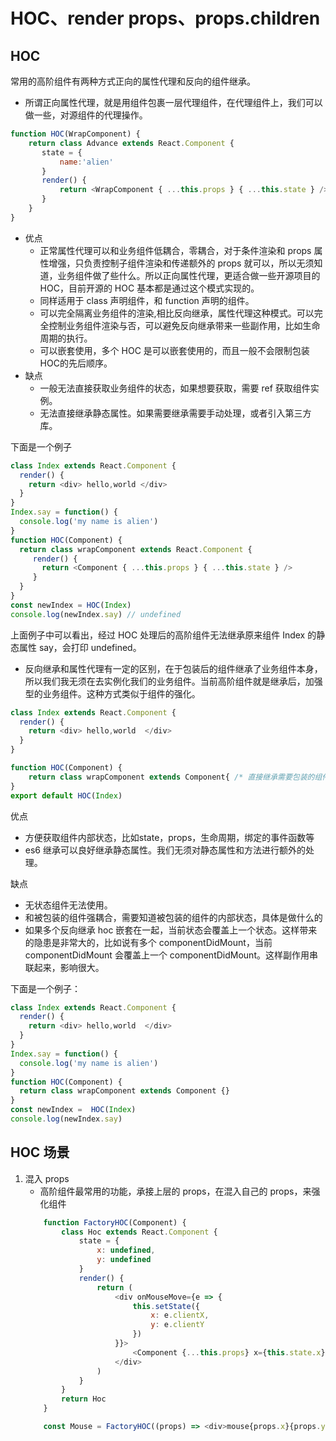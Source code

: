 # HOC、render props、props.children

## HOC

常用的高阶组件有两种方式正向的属性代理和反向的组件继承。

* 所谓正向属性代理，就是用组件包裹一层代理组件，在代理组件上，我们可以做一些，对源组件的代理操作。

```js
function HOC(WrapComponent) {
    return class Advance extends React.Component {
       state = {
           name:'alien'
       }
       render() {
           return <WrapComponent { ...this.props } { ...this.state } />
       }
    }
}
```

* 优点
    *  正常属性代理可以和业务组件低耦合，零耦合，对于条件渲染和 props 属性增强，只负责控制子组件渲染和传递额外的 props 就可以，所以无须知道，业务组件做了些什么。所以正向属性代理，更适合做一些开源项目的 HOC，目前开源的 HOC 基本都是通过这个模式实现的。
    * 同样适用于 class 声明组件，和 function 声明的组件。
    * 可以完全隔离业务组件的渲染,相比反向继承，属性代理这种模式。可以完全控制业务组件渲染与否，可以避免反向继承带来一些副作用，比如生命周期的执行。
    * 可以嵌套使用，多个 HOC 是可以嵌套使用的，而且一般不会限制包装HOC的先后顺序。
* 缺点
    * 一般无法直接获取业务组件的状态，如果想要获取，需要 ref 获取组件实例。
    *  无法直接继承静态属性。如果需要继承需要手动处理，或者引入第三方库。

下面是一个例子

```js
class Index extends React.Component {
  render() {
    return <div> hello,world </div>
  }
}
Index.say = function() {
  console.log('my name is alien')
}
function HOC(Component) {
  return class wrapComponent extends React.Component {
     render() {
       return <Component { ...this.props } { ...this.state } />
     }
  }
}
const newIndex = HOC(Index)
console.log(newIndex.say) // undefined
```

上面例子中可以看出，经过 HOC 处理后的高阶组件无法继承原来组件 Index 的静态属性 say，会打印 undefined。

* 反向继承和属性代理有一定的区别，在于包装后的组件继承了业务组件本身，所以我们我无须在去实例化我们的业务组件。当前高阶组件就是继承后，加强型的业务组件。这种方式类似于组件的强化。

```js
class Index extends React.Component {
  render() {
    return <div> hello,world  </div>
  }
}

function HOC(Component) {
    return class wrapComponent extends Component{ /* 直接继承需要包装的组件 */}
}
export default HOC(Index)

```

优点
* 方便获取组件内部状态，比如state，props，生命周期，绑定的事件函数等
* es6 继承可以良好继承静态属性。我们无须对静态属性和方法进行额外的处理。

缺点

* 无状态组件无法使用。
* 和被包装的组件强耦合，需要知道被包装的组件的内部状态，具体是做什么的
* 如果多个反向继承 hoc 嵌套在一起，当前状态会覆盖上一个状态。这样带来的隐患是非常大的，比如说有多个 componentDidMount，当前 componentDidMount 会覆盖上一个 componentDidMount。这样副作用串联起来，影响很大。

下面是一个例子：

```js
class Index extends React.Component {
  render() {
    return <div> hello,world  </div>
  }
}
Index.say = function() {
  console.log('my name is alien')
}
function HOC(Component) {
  return class wrapComponent extends Component {}
}
const newIndex =  HOC(Index)
console.log(newIndex.say)

```

## HOC 场景

1. 混入 props
    * 高阶组件最常用的功能，承接上层的 props，在混入自己的 props，来强化组件
    ```js
        function FactoryHOC(Component) {
            class Hoc extends React.Component {
                state = {
                    x: undefined,
                    y: undefined
                }
                render() {
                    return (
                        <div onMouseMove={e => {
                            this.setState({
                                x: e.clientX,
                                y: e.clientY
                            })
                        }}>
                            <Component {...this.props} x={this.state.x} y={this.state.y}></Component>
                        </div>
                    )
                }
            }
            return Hoc
        }

        const Mouse = FactoryHOC((props) => <div>mouse{props.x}{props.y}</div>)
    ```


